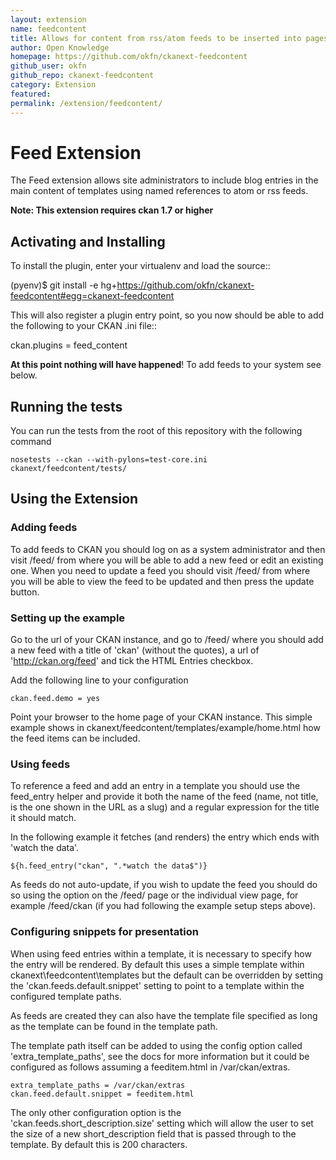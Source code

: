 ```yaml
---
layout: extension
name: feedcontent
title: Allows for content from rss/atom feeds to be inserted into pages
author: Open Knowledge
homepage: https://github.com/okfn/ckanext-feedcontent
github_user: okfn
github_repo: ckanext-feedcontent
category: Extension
featured: 
permalink: /extension/feedcontent/
---
```



Feed Extension
==============

The Feed extension allows site administrators to include blog entries in
the main content of templates using named references to atom or rss
feeds.

**Note: This extension requires ckan 1.7 or higher**

Activating and Installing
-------------------------

To install the plugin, enter your virtualenv and load the source::

(pyenv)$ git install -e
hg+<a href="https://github.com/okfn/ckanext-feedcontent#egg=ckanext-feedcontent" class="uri">https://github.com/okfn/ckanext-feedcontent#egg=ckanext-feedcontent</a>

This will also register a plugin entry point, so you now should be able
to add the following to your CKAN .ini file::

ckan.plugins = feed\_content <other-plugins>

**At this point nothing will have happened**! To add feeds to your
system see below.

Running the tests
-----------------

You can run the tests from the root of this repository with the
following command

    nosetests --ckan --with-pylons=test-core.ini ckanext/feedcontent/tests/

Using the Extension
-------------------

### Adding feeds

To add feeds to CKAN you should log on as a system administrator and
then visit /feed/ from where you will be able to add a new feed or edit
an existing one. When you need to update a feed you should visit /feed/
from where you will be able to view the feed to be updated and then
press the update button.

### Setting up the example

Go to the url of your CKAN instance, and go to /feed/ where you should
add a new feed with a title of 'ckan' (without the quotes), a url of
'<a href="http://ckan.org/feed" class="uri">http://ckan.org/feed</a>'
and tick the HTML Entries checkbox.

Add the following line to your configuration

    ckan.feed.demo = yes

Point your browser to the home page of your CKAN instance. This simple
example shows in ckanext/feedcontent/templates/example/home.html how the
feed items can be included.

### Using feeds

To reference a feed and add an entry in a template you should use the
feed\_entry helper and provide it both the name of the feed (name, not
title, is the one shown in the URL as a slug) and a regular expression
for the title it should match.

In the following example it fetches (and renders) the entry which ends
with 'watch the data'.

    ${h.feed_entry("ckan", ".*watch the data$")}

As feeds do not auto-update, if you wish to update the feed you should
do so using the option on the /feed/ page or the individual view page,
for example /feed/ckan (if you had following the example setup steps
above).

### Configuring snippets for presentation

When using feed entries within a template, it is necessary to specify
how the entry will be rendered. By default this uses a simple template
within ckanext\\feedcontent\\templates but the default can be overridden
by setting the 'ckan.feeds.default.snippet' setting to point to a
template within the configured template paths.

As feeds are created they can also have the template file specified as
long as the template can be found in the template path.

The template path itself can be added to using the config option called
'extra\_template\_paths', see the docs for more information but it could
be configured as follows assuming a feeditem.html in /var/ckan/extras.

    extra_template_paths = /var/ckan/extras
    ckan.feed.default.snippet = feeditem.html

The only other configuration option is the
'ckan.feeds.short\_description.size' setting which will allow the user
to set the size of a new short\_description field that is passed through
to the template. By default this is 200 characters.

